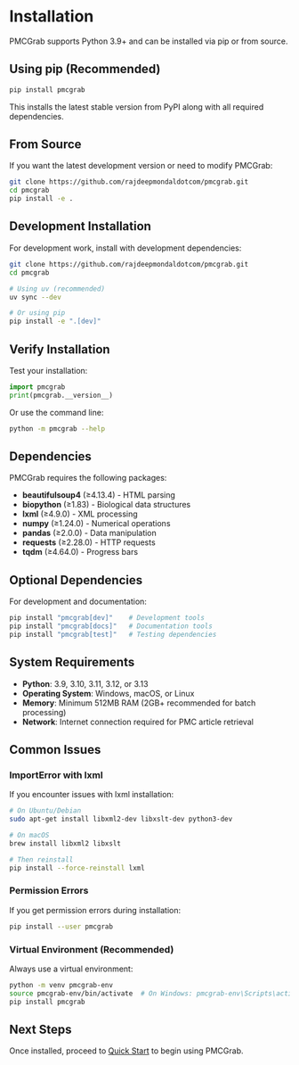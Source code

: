 # Installation

PMCGrab supports Python 3.9+ and can be installed via pip or from source.

## Using pip (Recommended)

```bash
pip install pmcgrab
```

This installs the latest stable version from PyPI along with all required dependencies.

## From Source

If you want the latest development version or need to modify PMCGrab:

```bash
git clone https://github.com/rajdeepmondaldotcom/pmcgrab.git
cd pmcgrab
pip install -e .
```

## Development Installation

For development work, install with development dependencies:

```bash
git clone https://github.com/rajdeepmondaldotcom/pmcgrab.git
cd pmcgrab

# Using uv (recommended)
uv sync --dev

# Or using pip
pip install -e ".[dev]"
```

## Verify Installation

Test your installation:

```python
import pmcgrab
print(pmcgrab.__version__)
```

Or use the command line:

```bash
python -m pmcgrab --help
```

## Dependencies

PMCGrab requires the following packages:

- **beautifulsoup4** (≥4.13.4) - HTML parsing
- **biopython** (≥1.83) - Biological data structures
- **lxml** (≥4.9.0) - XML processing
- **numpy** (≥1.24.0) - Numerical operations
- **pandas** (≥2.0.0) - Data manipulation
- **requests** (≥2.28.0) - HTTP requests
- **tqdm** (≥4.64.0) - Progress bars

## Optional Dependencies

For development and documentation:

```bash
pip install "pmcgrab[dev]"    # Development tools
pip install "pmcgrab[docs]"   # Documentation tools
pip install "pmcgrab[test]"   # Testing dependencies
```

## System Requirements

- **Python**: 3.9, 3.10, 3.11, 3.12, or 3.13
- **Operating System**: Windows, macOS, or Linux
- **Memory**: Minimum 512MB RAM (2GB+ recommended for batch processing)
- **Network**: Internet connection required for PMC article retrieval

## Common Issues

### ImportError with lxml

If you encounter issues with lxml installation:

```bash
# On Ubuntu/Debian
sudo apt-get install libxml2-dev libxslt-dev python3-dev

# On macOS
brew install libxml2 libxslt

# Then reinstall
pip install --force-reinstall lxml
```

### Permission Errors

If you get permission errors during installation:

```bash
pip install --user pmcgrab
```

### Virtual Environment (Recommended)

Always use a virtual environment:

```bash
python -m venv pmcgrab-env
source pmcgrab-env/bin/activate  # On Windows: pmcgrab-env\Scripts\activate
pip install pmcgrab
```

## Next Steps

Once installed, proceed to [Quick Start](quick-start.md) to begin using PMCGrab.
